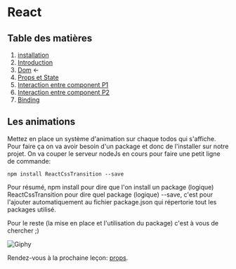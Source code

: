 # React

## Table des matières

1. [installation](./Installation.md) 
2. [Introduction](./introduction.md) 
3. [Dom](./Dom.md) ←
4. [Props et State](./PropsEtState.md)
5. [Interaction entre component P1](./InteractionEntreComponentPartie1.md) 
6. [Interaction entre component P2](./InteractionEntreComponentPartie2.md) 
7. [Binding](./Binding.md)


## Les animations

Mettez en place un système d'animation sur chaque todos qui s'affiche.
Pour faire ça on va avoir besoin d'un package et donc de l'installer sur notre projet.
On va couper le serveur nodeJs en cours pour faire une petit ligne de commande:

```
npm install ReactCssTransition --save
```

Pour résumé, npm install pour dire que l'on install un package (logique)
ReactCssTransition pour dire quel package (logique)
--save, c'est pour l'ajouter automatiquement au fichier package.json qui répertorie tout les packages utilisé.

Pour le reste (la mise en place et l'utilisation du package) c'est à vous de chercher ;)


![Giphy](https://ressources.blogdumoderateur.com/2013/02/gif-anime.gif)


Rendez-vous à la prochaine leçon: [props](./PropsEtState.md).



